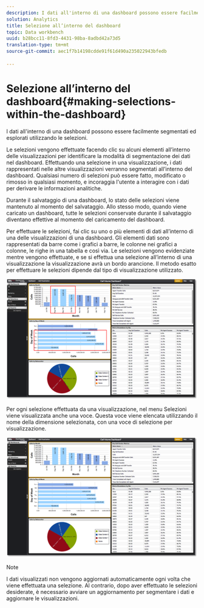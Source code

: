 ```yaml
---
description: I dati all'interno di una dashboard possono essere facilmente segmentati ed esplorati utilizzando le selezioni.
solution: Analytics
title: Selezione all’interno del dashboard
topic: Data workbench
uuid: b28bcc11-8fd3-4431-98ba-8adbd42a73d5
translation-type: tm+mt
source-git-commit: aec1f7b14198cdde91f61d490a235022943bfedb

---
```



# Selezione all’interno del dashboard{#making-selections-within-the-dashboard}

I dati all&#39;interno di una dashboard possono essere facilmente segmentati ed esplorati utilizzando le selezioni.

Le selezioni vengono effettuate facendo clic su alcuni elementi all’interno delle visualizzazioni per identificare la modalità di segmentazione dei dati nel dashboard. Effettuando una selezione in una visualizzazione, i dati rappresentati nelle altre visualizzazioni verranno segmentati all’interno del dashboard. Qualsiasi numero di selezioni può essere fatto, modificato o rimosso in qualsiasi momento, e incoraggia l&#39;utente a interagire con i dati per derivare le informazioni analitiche.

Durante il salvataggio di una dashboard, lo stato delle selezioni viene mantenuto al momento del salvataggio. Allo stesso modo, quando viene caricato un dashboard, tutte le selezioni conservate durante il salvataggio diventano effettive al momento del caricamento del dashboard.

Per effettuare le selezioni, fai clic su uno o più elementi di dati all’interno di una delle visualizzazioni di una dashboard. Gli elementi dati sono rappresentati da barre come i grafici a barre, le colonne nei grafici a colonne, le righe in una tabella e così via. Le selezioni vengono evidenziate mentre vengono effettuate, e se si effettua una selezione all’interno di una visualizzazione la visualizzazione avrà un bordo arancione. Il metodo esatto per effettuare le selezioni dipende dal tipo di visualizzazione utilizzato.

![](assets/selection_make.png)

Per ogni selezione effettuata da una visualizzazione, nel menu Selezioni viene visualizzata anche una voce. Questa voce viene elencata utilizzando il nome della dimensione selezionata, con una voce di selezione per visualizzazione.

![](assets/selection_menu.png)

>[!NOTE]
>
>I dati visualizzati non vengono aggiornati automaticamente ogni volta che viene effettuata una selezione. Al contrario, dopo aver effettuato le selezioni desiderate, è necessario avviare un aggiornamento per segmentare i dati e aggiornare le visualizzazioni.

